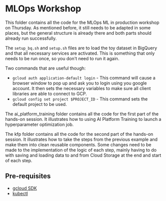 # MLOps Workshop

This folder contains all the code for the MLOps ML in production workshop on Thursday.
As mentioned before, it still needs to be adapted in some places, but the general structure is already there and both parts should already run successfully.  

The `setup_bq.sh` and `setup.sh` files are to load the toy dataset in BigQuery and that all necessary services are activated. This is something that only needs to be run once, so you don't need to run it again.   

Two commands that are useful though:
- `gcloud auth application-default login` - This command will cause a browser window to pop up and ask you to login using you google account. It then sets the necessary variables to make sure all client libraries are able to connect to GCP.
- `gcloud config set project $PROJECT_ID` - This command sets the default project to be used.  

The ai_platform_training folder contains all the code for the first part of the hands-on session. It illustrates how to using AI Platform Training to launch a hyperparameter optimization job.   

The kfp folder contains all the code for the second part of the hands-on session. It illustrates how to take the steps from the previous example and make them into clean reusable components. Some changes need to be made to the implementation of the logic of each step, mainly having to do with saving and loading data to and from Cloud Storage at the end and start of each step.   

## Pre-requisites

* [gcloud SDK](https://cloud.google.com/sdk/docs/install)
* [kubectl](https://cloud.google.com/sdk/docs/install)
